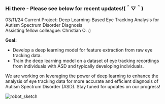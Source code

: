 ### Hi there - Please see below for recent updates!(＾▽＾)

03/11/24 Current Project: Deep Learning-Based Eye Tracking Analysis for Autism Spectrum Disorder Diagnosis  <br />
Assisting fellow colleague: Christian O. :) 

**Goal:**
+ Develop a deep learning model for feature extraction from raw eye tracking data.
+ Train the deep learning model on a dataset of eye tracking recordings from individuals with ASD and typically developing individuals.

We are working on leveraging the power of deep learning to enhance the analysis of eye tracking data for more accurate and efficient diagnosis of Autism Spectrum Disorder (ASD).
Stay tuned for updates on our progress!

![robot_sketch](https://github.com/cvillanue/cvillanue/assets/100804248/e12d62ac-44b1-4785-9bdb-6f566161e877)

